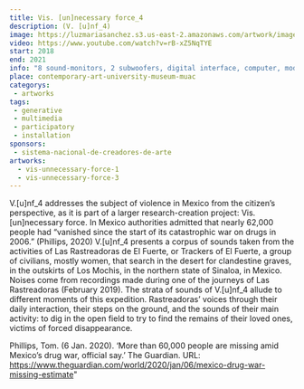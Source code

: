 ```yaml
---
title: Vis. [un]necessary force_4
description: (V. [u]nf_4)
image: https://luzmariasanchez.s3.us-east-2.amazonaws.com/artwork/image/original/vis4-4.jpg
video: https://www.youtube.com/watch?v=rB-xZ5NqTYE
start: 2018
end: 2021
info: "8 sound-monitors, 2 subwoofers, digital interface, computer, modem, tablet, projector, digital sound + texts, 5 steel tools in ‘T’ shape."
place: contemporary-art-university-museum-muac
categorys:
 - artworks
tags:
 - generative
 - multimedia
 - participatory
 - installation
sponsors:
 - sistema-nacional-de-creadores-de-arte
artworks:
  - vis-unnecessary-force-1
  - vis-unnecessary-force-3
---
```


V.[u]nf_4 addresses the subject of violence in Mexico from the citizen’s perspective<!--more-->, as it is part of a larger research-creation project: Vis. [un]necessary force. In Mexico authorities admitted that nearly 62,000 people had “vanished since the start of its catastrophic war on drugs in 2006.” (Phillips, 2020) V.[u]nf_4 presents a corpus of sounds taken from the activities of Las Rastreadoras de El Fuerte, or Trackers of El Fuerte, a group of civilians, mostly women, that search in the desert for clandestine graves, in the outskirts of Los Mochis, in the northern state of Sinaloa, in Mexico. Noises come from recordings made during one of the journeys of Las Rastreadoras (February 2019). The strata of sounds of V.[u]nf_4 allude to different moments of this expedition. Rastreadoras’ voices through their daily interaction, their steps on the ground, and the sounds of their main activity: to dig in the open field to try to find the remains of their loved ones, victims of forced disappearance.

Phillips, Tom. (6 Jan. 2020). ‘More than 60,000 people are missing amid Mexico’s drug war, official say.’ The Guardian. URL: https://www.theguardian.com/world/2020/jan/06/mexico-drug-war-missing-estimate"
